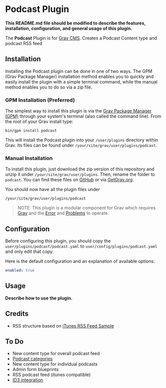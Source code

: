 # Podcast Plugin

**This README.md file should be modified to describe the features, installation, configuration, and general usage of this plugin.**

The **Podcast** Plugin is for [Grav CMS](http://github.com/getgrav/grav). Creates a Podcast Content type and podcast RSS feed

## Installation

Installing the Podcast plugin can be done in one of two ways. The GPM (Grav Package Manager) installation method enables you to quickly and easily install the plugin with a simple terminal command, while the manual method enables you to do so via a zip file.

### GPM Installation (Preferred)

The simplest way to install this plugin is via the [Grav Package Manager (GPM)](http://learn.getgrav.org/advanced/grav-gpm) through your system's terminal (also called the command line).  From the root of your Grav install type:

    bin/gpm install podcast

This will install the Podcast plugin into your `/user/plugins` directory within Grav. Its files can be found under `/your/site/grav/user/plugins/podcast`.

### Manual Installation

To install this plugin, just download the zip version of this repository and unzip it under `/your/site/grav/user/plugins`. Then, rename the folder to `podcast`. You can find these files on [GitHub](https://github.com//grav-plugin-podcast) or via [GetGrav.org](http://getgrav.org/downloads/plugins#extras).

You should now have all the plugin files under

    /your/site/grav/user/plugins/podcast
	
> NOTE: This plugin is a modular component for Grav which requires [Grav](http://github.com/getgrav/grav) and the [Error](https://github.com/getgrav/grav-plugin-error) and [Problems](https://github.com/getgrav/grav-plugin-problems) to operate.

## Configuration

Before configuring this plugin, you should copy the `user/plugins/podcast/podcast.yaml` to `user/config/plugins/podcast.yaml` and only edit that copy.

Here is the default configuration and an explanation of available options:

```yaml
enabled: true
```

## Usage

**Describe how to use the plugin.**

## Credits

- RSS structure based on [iTunes RSS Feed Sample](https://help.apple.com/itc/podcasts_connect/#/itcbaf351599)

## To Do

- New content type for overall podcast feed
- [Podcast categories](https://help.apple.com/itc/podcasts_connect/#/itc9267a2f12)
- New content type for individual podcasts
- Admin form blueprints
- RSS podcast feed (itunes compatible)
- [ID3 integration](http://getid3.sourceforge.net/)

